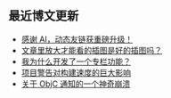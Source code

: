 ## 最近博文更新
<!-- BLOG-POST-LIST:START -->
- [感谢 AI，动态友链获重磅升级！](https://xaoxuu.com/blog/20250602/)
- [文章里放大才能看的插图是好的插图吗？](https://xaoxuu.com/blog/20240208/)
- [我为什么开发了一个专栏功能？](https://xaoxuu.com/blog/20240203/)
- [项目警告对构建速度的巨大影响](https://xaoxuu.com/blog/20240111/)
- [关于 ObjC 通知的一个神奇崩溃](https://xaoxuu.com/blog/20240110/)
<!-- BLOG-POST-LIST:END -->
